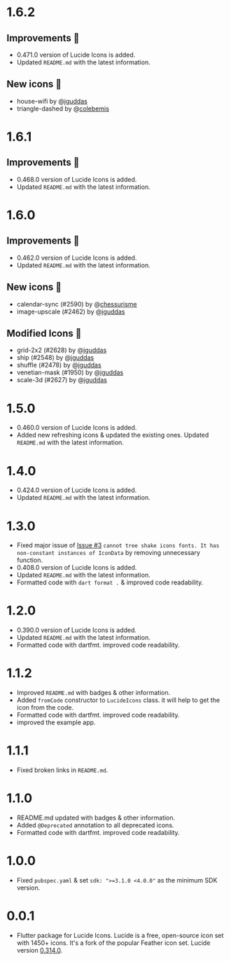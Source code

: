 # 1.6.2

## Improvements 🚀
- 0.471.0 version of Lucide Icons is added.
- Updated `README.md` with the latest information.

## New icons 🎨
- house-wifi by @[jguddas](https://github.com/jguddas)
- triangle-dashed by @[colebemis](https://github.com/colebemis)


# 1.6.1

## Improvements 🚀
- 0.468.0 version of Lucide Icons is added.
- Updated `README.md` with the latest information.

# 1.6.0

## Improvements 🚀
- 0.462.0 version of Lucide Icons is added.
- Updated `README.md` with the latest information.

## New icons 🎨
- calendar-sync (#2590) by @[chessurisme](https://github.com/chessurisme)
- image-upscale (#2462) by @[jguddas](https://github.com/jguddas)

## Modified Icons 🔨
- grid-2x2 (#2628) by @[jguddas](https://github.com/jguddas)
- ship (#2548) by @[jguddas](https://github.com/jguddas)
- shuffle (#2478) by @[jguddas](https://github.com/jguddas)
- venetian-mask (#1950) by @[jguddas](https://github.com/jguddas)
- scale-3d (#2627) by @[jguddas](https://github.com/jguddas)

# 1.5.0

- 0.460.0 version of Lucide Icons is added.
- Added new refreshing icons & updated the existing ones. Updated `README.md` with the latest information.

# 1.4.0

- 0.424.0 version of Lucide Icons is added.
- Updated `README.md` with the latest information.

# 1.3.0

- Fixed major issue of [Issue #3](https://github.com/ravikovind/flutter_lucide/issues/3) `cannot tree shake icons fonts. It has non-constant instances of IconData` by removing unnecessary function.
- 0.408.0 version of Lucide Icons is added.
- Updated `README.md` with the latest information.
- Formatted code with `dart format .` & improved code readability.

# 1.2.0

- 0.390.0 version of Lucide Icons is added.
- Updated `README.md` with the latest information.
- Formatted code with dartfmt. improved code readability.

# 1.1.2

- Improved `README.md` with badges & other information.
- Added `fromCode` constructor to `LucideIcons` class. it will help to get the icon from the code.
- Formatted code with dartfmt. improved code readability.
- improved the example app.

# 1.1.1

- Fixed broken links in `README.md`.

# 1.1.0

- README.md updated with badges & other information.
- Added `@Deprecated` annotation to all deprecated icons.
- Formatted code with dartfmt. improved code readability.

# 1.0.0

- Fixed `pubspec.yaml` & set `sdk: ">=3.1.0 <4.0.0"` as the minimum SDK version.

# 0.0.1

- Flutter package for Lucide Icons. Lucide is a free, open-source icon set with 1450+ icons. It's a fork of the popular Feather icon set.
  Lucide version [0.314.0](https://github.com/lucide-icons/lucide/releases/tag/0.314.0).

